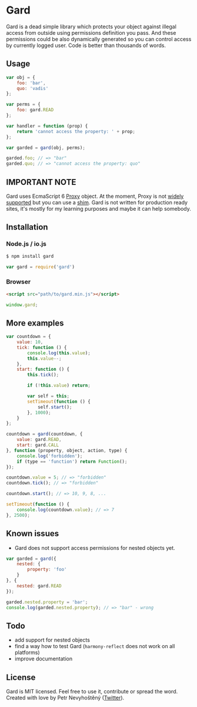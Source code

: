 # Gard

Gard is a dead simple library which protects your object against illegal access from outside using permissions definition you pass. And these permissions could be also dynamically generated so you can control access by currently logged user. Code is better than thousands of words.

## Usage

```js
var obj = {
    foo: 'bar',
    quo: 'vadis'
};

var perms = {
    foo: gard.READ
};

var handler = function (prop) {
    return 'cannot access the property: ' + prop;
};

var garded = gard(obj, perms);

garded.foo; // => "bar"
garded.quo; // => "cannot access the property: quo"
```

## IMPORTANT NOTE

Gard uses EcmaScript 6 [Proxy](https://developer.mozilla.org/en/docs/Web/JavaScript/Reference/Global_Objects/Proxy) object. At the moment, Proxy is not [widely supported](https://kangax.github.io/compat-table/es6/#Proxy) but you can use a [shim](https://github.com/tvcutsem/harmony-reflect). Gard is not written for production ready sites, it's mostly for my learning purposes and maybe it can help somebody.

## Installation

### Node.js / io.js

```bash
$ npm install gard
```

```js
var gard = require('gard')
```

### Browser

```html
<script src="path/to/gard.min.js"></script>
```

```js
window.gard;
```

## More examples

```js
var countdown = {
    value: 10,
    tick: function () {
        console.log(this.value);
        this.value--;
    },
    start: function () {
        this.tick();

        if (!this.value) return;

        var self = this;
        setTimeout(function () {
            self.start();
        }, 1000);
    }
};

countdown = gard(countdown, {
    value: gard.READ,
    start: gard.CALL
}, function (property, object, action, type) {
    console.log('forbidden');
    if (type == 'function') return Function();
});

countdown.value = 5; // => "forbidden"
countdown.tick(); // => "forbidden"

countdown.start(); // => 10, 9, 8, ...

setTimeout(function () {
    console.log(countdown.value); // => 7
}, 2500);
```

## Known issues

- Gard does not support access permissions for nested objects yet.

```js
var garded = gard({
    nested: {
        property: 'foo'
    }
}, {
    nested: gard.READ
});

garded.nested.property = 'bar';
console.log(garded.nested.property); // => "bar" - wrong
```

## Todo

- add support for nested objects
- find a way how to test Gard (`harmony-reflect` does not work on all platforms)
- improve documentation

## License

Gard is MIT licensed. Feel free to use it, contribute or spread the word. Created with love by Petr Nevyhoštěný ([Twitter](https://twitter.com/pnevyk)).
